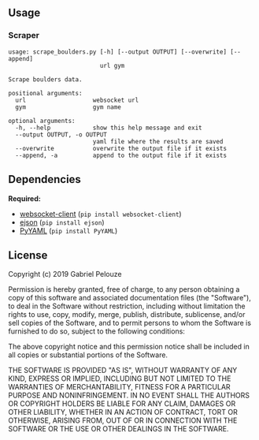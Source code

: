 ## Usage

### Scraper

~~~
usage: scrape_boulders.py [-h] [--output OUTPUT] [--overwrite] [--append]
                          url gym

Scrape boulders data.

positional arguments:
  url                   websocket url
  gym                   gym name

optional arguments:
  -h, --help            show this help message and exit
  --output OUTPUT, -o OUTPUT
                        yaml file where the results are saved
  --overwrite           overwrite the output file if it exists
  --append, -a          append to the output file if it exists
~~~

## Dependencies

**Required:**

- [websocket-client](https://github.com/websocket-client/websocket-client)
  (`pip install websocket-client`)
- [ejson](https://github.com/Yipit/ejson) (`pip install ejson`)
- [PyYAML](https://github.com/yaml/pyyaml) (`pip install PyYAML`)


## License

Copyright (c) 2019 Gabriel Pelouze

Permission is hereby granted, free of charge, to any person obtaining a copy
of this software and associated documentation files (the "Software"), to deal
in the Software without restriction, including without limitation the rights
to use, copy, modify, merge, publish, distribute, sublicense, and/or sell
copies of the Software, and to permit persons to whom the Software is
furnished to do so, subject to the following conditions:

The above copyright notice and this permission notice shall be included in all
copies or substantial portions of the Software.

THE SOFTWARE IS PROVIDED "AS IS", WITHOUT WARRANTY OF ANY KIND, EXPRESS OR
IMPLIED, INCLUDING BUT NOT LIMITED TO THE WARRANTIES OF MERCHANTABILITY,
FITNESS FOR A PARTICULAR PURPOSE AND NONINFRINGEMENT. IN NO EVENT SHALL THE
AUTHORS OR COPYRIGHT HOLDERS BE LIABLE FOR ANY CLAIM, DAMAGES OR OTHER
LIABILITY, WHETHER IN AN ACTION OF CONTRACT, TORT OR OTHERWISE, ARISING FROM,
OUT OF OR IN CONNECTION WITH THE SOFTWARE OR THE USE OR OTHER DEALINGS IN THE
SOFTWARE.
